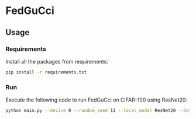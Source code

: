 # FedGuCci
## Usage
### Requirements
Install all the packages from requirements:
```bash
pip install -r requirements.txt
```
### Run
Execute the following code to run FedGuCci on CIFAR-100 using ResNet20:
```bash
python main.py --device 0 --random_seed 11 --local_model ResNet20 --dataset cifar100 --T 200 --batchsize 64 --lr 0.03 --node_num 50 --dirichlet_alpha 0.5 --E 3 --client_method multi_step_group_connectivity --server_method fedavg --table CV --inner_table cifar100
```